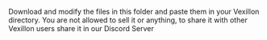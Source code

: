 Download and modify the files in this folder and paste them in your Vexillon directory. You are not allowed to sell it or anything, to share it with other Vexillon users share it in our Discord Server

